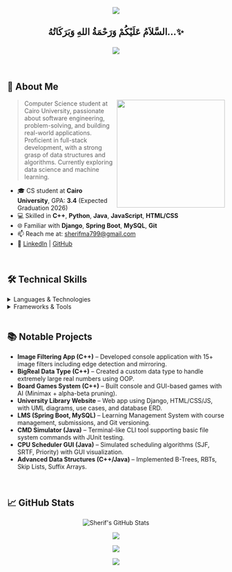 <div align="center">
  <img src="https://capsule-render.vercel.app/api?type=waving&color=gradient&height=200&section=header&text=Sherif%20Mahmoud&fontSize=80&fontAlignY=35&animation=twinkling&fontColor=white" />
</div>

<div align='center'>

## <b>السَّلاَمُ عَلَيْكُمْ وَرَحْمَةُ اللهِ وَبَرَكَاتُهُ...✨</b>

</div>

<h3 align="center">
    <img src="https://readme-typing-svg.herokuapp.com/?font=Righteous&size=35&center=true&vCenter=true&width=600&height=70&duration=4000&lines=Hi+There!+👋;I'm+Sherif+Mahmoud!;Computer+Science+Student;Aspiring+Software+Engineer" />
</h3>

<br/>

## 🚀 About Me

<picture> <img align="right" src="https://github.com/7oSkaaa/7oSkaaa/blob/main/Images/Right_Side.gif?raw=true" width = 250px></picture>

> Computer Science student at Cairo University, passionate about software engineering, problem-solving, and building real-world applications. Proficient in full-stack development, with a strong grasp of data structures and algorithms. Currently exploring data science and machine learning.

- 🎓 CS student at **Cairo University**, GPA: **3.4** (Expected Graduation 2026)
- 💻 Skilled in **C++**, **Python**, **Java**, **JavaScript**, **HTML/CSS**
- 🌐 Familiar with **Django**, **Spring Boot**, **MySQL**, **Git**
- 📫 Reach me at: [sherifma799@gmail.com](mailto:sherifma799@gmail.com)
- 🔗 [LinkedIn](https://www.linkedin.com/in/sherif-mahmoud-0765282a6/) | [GitHub](https://github.com/shereiff1)

<br/>

## 🛠️ Technical Skills

<details>
<summary>Languages & Technologies</summary>
<br/>

![C++](https://img.shields.io/badge/C++-00599C?style=for-the-badge&logo=c%2B%2B&logoColor=white)
![Python](https://img.shields.io/badge/Python-3776AB?style=for-the-badge&logo=python&logoColor=white)
![Java](https://img.shields.io/badge/Java-ED8B00?style=for-the-badge&logo=openjdk&logoColor=white)
![JavaScript](https://img.shields.io/badge/JavaScript-F7DF1E?style=for-the-badge&logo=javascript&logoColor=black)
![HTML5](https://img.shields.io/badge/HTML5-E34F26?style=for-the-badge&logo=html5&logoColor=white)
![CSS3](https://img.shields.io/badge/CSS3-1572B6?style=for-the-badge&logo=css3&logoColor=white)
![MySQL](https://img.shields.io/badge/MySQL-4479A1?style=for-the-badge&logo=mysql&logoColor=white)
![Git](https://img.shields.io/badge/Git-F05032?style=for-the-badge&logo=git&logoColor=white)

</details>

<details>
<summary>Frameworks & Tools</summary>
<br/>

![Spring Boot](https://img.shields.io/badge/Spring_Boot-6DB33F?style=for-the-badge&logo=spring-boot&logoColor=white)
![Django](https://img.shields.io/badge/Django-092E20?style=for-the-badge&logo=django&logoColor=white)

</details>

<br/>

## 📚 Notable Projects

- **Image Filtering App (C++)** – Developed console application with 15+ image filters including edge detection and mirroring.
- **BigReal Data Type (C++)** – Created a custom data type to handle extremely large real numbers using OOP.
- **Board Games System (C++)** – Built console and GUI-based games with AI (Minimax + alpha-beta pruning).
- **University Library Website** – Web app using Django, HTML/CSS/JS, with UML diagrams, use cases, and database ERD.
- **LMS (Spring Boot, MySQL)** – Learning Management System with course management, submissions, and Git versioning.
- **CMD Simulator (Java)** – Terminal-like CLI tool supporting basic file system commands with JUnit testing.
- **CPU Scheduler GUI (Java)** – Simulated scheduling algorithms (SJF, SRTF, Priority) with GUI visualization.
- **Advanced Data Structures (C++/Java)** – Implemented B-Trees, RBTs, Skip Lists, Suffix Arrays.

<br/>

## 📈 GitHub Stats

<p align="center">
  <img src="https://github-readme-stats.vercel.app/api?username=shereiff1&show_icons=true&theme=radical&hide_border=true" alt="Sherif's GitHub Stats" />
</p>

<p align="center">
  <img src="https://github-readme-activity-graph.vercel.app/graph?username=shereiff1&bg_color=0d1117&color=58a6ff&line=58a6ff&point=ffffff&area=true&area_color=1f6feb&title_color=ffffff" />
</p>

<p align="center">
  <a href="https://profile-counter.glitch.me/shereiff1/count.svg">
    <img align="center" src="https://profile-counter.glitch.me/shereiff1/count.svg" />
  </a>
</p>

<div align="center">
  <img src="https://capsule-render.vercel.app/api?type=waving&color=gradient&height=100&section=footer" />
</div>
